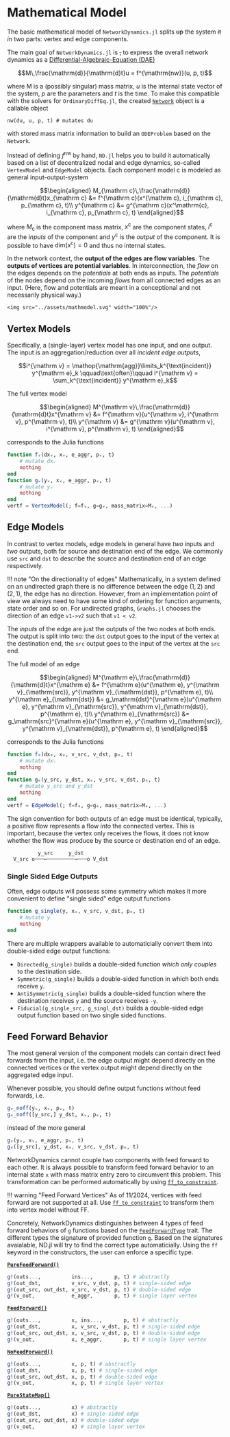 # Mathematical Model
The basic mathematical model of `NetworkDynamics.jl` splits ~~up~~ the system ~~it~~ *in* two parts: vertex and edge components.

The main goal of `NetworkDynamics.jl` is ~~,~~ to express the overall network dynamics as a [Differential-Algebraic-Equation (DAE)](https://mathworld.wolfram.com/Differential-AlgebraicEquation.html)

```math
M\,\frac{\mathrm{d}}{\mathrm{d}t}u = f^{\mathrm{nw}}(u, p, t)
```
where M is a (possibly singular) mass matrix, $u$ is the internal state vector of the system, $p$ are the parameters and $t$ is the time.
To make this compatible with the solvers for `OrdinaryDiffEq.jl`, the created [`Network`](@ref) object is a callable object
```
nw(du, u, p, t) # mutates du
```
with stored mass matrix information to build an `ODEProblem` based on the `Network`.

Instead of defining $f^{\mathrm{nw}}$ by hand, `ND.jl` helps you to build it automatically based on a list of decentralized nodal and edge dynamics, so-called `VertexModel` and `EdgeModel` objects.
Each component model $\mathrm c$ is modeled as general input-output-system

```math
\begin{aligned}
M_{\mathrm c}\,\frac{\mathrm{d}}{\mathrm{d}t}x_{\mathrm c} &= f^{\mathrm c}(x^{\mathrm c}, i_{\mathrm c}, p_{\mathrm c}, t)\\
y^{\mathrm c} &= g^{\mathrm c}(x^\mathrm{c}, i_{\mathrm c}, p_{\mathrm c}, t)
\end{aligned}
```

where $M_{\mathrm{c}}$ is the component mass matrix, $x^{\mathrm c}$ are the component states, $i^{\mathrm c}$ are the *inputs* of the component and $y^{\mathrm c}$ is the *output* of the component. It is possible to have $\mathrm{dim}(x^{\mathrm{c}}) = 0$ and thus no internal states.

In the network context, the **output of the edges are flow variables**. The **outputs of vertices are potential variables**. In interconnection, the *flow* on the edges depends on the *potentials* at both ends as inputs. The *potentials* of the nodes depend on the incoming *flows* from all connected edges as an input. (Here, flow and potentials are meant in a conceptional and not necessarily physical way.)
```@raw html
<img src="../assets/mathmodel.svg" width="100%"/>
``` 

## Vertex Models
Specifically, a (single-layer) vertex model has one input, and one output.
The input is an aggregation/reduction over all *incident edge outputs*,
```math
i^{\mathrm v} = \mathop{\mathrm{agg}}\limits_k^{\text{incident}} y^{\mathrm e}_k \qquad\text{often}\qquad
i^{\mathrm v} = \sum_k^{\text{incident}} y^{\mathrm e}_k
```
The full vertex model
```math
\begin{aligned}
M^{\mathrm v}\,\frac{\mathrm{d}}{\mathrm{d}t}x^{\mathrm v} &= f^{\mathrm v}(u^{\mathrm v}, i^{\mathrm v}, p^{\mathrm v}, t)\\
y^{\mathrm v} &= g^{\mathrm v}(u^{\mathrm v}, i^{\mathrm v}, p^{\mathrm v}, t)
\end{aligned}
```
corresponds to the Julia functions
```julia
function fᵥ(dxᵥ, xᵥ, e_aggr, pᵥ, t)
    # mutate dxᵥ
    nothing
end
function gᵥ(yᵥ, xᵥ, e_aggr, pᵥ, t)
    # mutate yᵥ
    nothing
end
vertf = VertexModel(; f=fᵥ, g=gᵥ, mass_matrix=Mᵥ, ...)
```

## Edge Models
In contrast to vertex models, edge models in general have *two* inputs and *two* outputs, both for source and destination end of the edge.
We commonly use `src` and `dst` to describe the source and destination end of an edge respectively. 

!!! note "On the directionality of edges"
    Mathematically, in a system defined on an undirected graph there is no difference between the edge $(1,2)$ and $(2,1)$, the edge has no direction. However, from an implementation point of view we always need to have some kind of ordering for function arguments, state order and so on. For undirected graphs, `Graphs.jl` chooses the direction of an edge `v1->v2` such that `v1 < v2`.

The *inputs* of the edge are just the outputs of the two nodes at both ends. The output is split into two: the `dst` output goes to the input of the vertex at the destination end, the `src` output goes to the input of the vertex at the `src` end.

The full model of an edge
```math
\begin{aligned}
M^{\mathrm e}\,\frac{\mathrm{d}}{\mathrm{d}t}x^{\mathrm e} &= f^{\mathrm e}(u^{\mathrm e}, y^{\mathrm v}_{\mathrm{src}}, y^{\mathrm v}_{\mathrm{dst}}, p^{\mathrm e}, t)\\
y^{\mathrm e}_{\mathrm{dst}} &= g_\mathrm{dst}^{\mathrm e}(u^{\mathrm e}, y^{\mathrm v}_{\mathrm{src}}, y^{\mathrm v}_{\mathrm{dst}}, p^{\mathrm e}, t)\\
y^{\mathrm e}_{\mathrm{src}} &= g_\mathrm{src}^{\mathrm e}(u^{\mathrm e}, y^{\mathrm v}_{\mathrm{src}}, y^{\mathrm v}_{\mathrm{dst}}, p^{\mathrm e}, t)
\end{aligned}
```
corresponds to the Julia functions
```julia
function fₑ(dxₑ, xₑ, v_src, v_dst, pₑ, t)
    # mutate dxᵥ
    nothing
end
function gₑ(y_src, y_dst, xᵥ, v_src, v_dst, pₑ, t)
    # mutate y_src and y_dst
    nothing
end
vertf = EdgeModel(; f=fₑ, g=gₑ, mass_matrix=Mₑ, ...)
```

The sign convention for both outputs of an edge must be identical, 
typically, a positive flow represents a flow *into* the connected vertex.
This is important, because the vertex only receives the flows, it does not know whether the flow was produce by the source or destination end of an edge.
```
          y_src     y_dst 
  V_src o───←─────────→───o V_dst

```


### Single Sided Edge Outputs
Often, edge outputs will possess some symmetry which makes it more convenient to define "single sided" edge output functions
```julia
function g_single(y, xᵥ, v_src, v_dst, pₑ, t)
    # mutate y
    nothing
end
```
There are multiple wrappers available to automaticially convert them into double-sided edge output functions:

- `Directed(g_single)` builds a double-sided function *which only couples* to the destination side.
- `Symmetric(g_single)` builds a double-sided function in which both ends receive `y`.
- `AntiSymmetric(g_single)` builds a double-sided function where the destination receives `y` and the source receives `-y`.
- `Fiducial(g_single_src, g_singl_dst)` builds a double-sided edge output function based on two single sided functions.


## Feed Forward Behavior
The most general version of the component models can contain direct feed forwards from the input, i.e. the edge output might depend directly on the connected vertices or the vertex output might depend directly on the aggregated edge input.

Whenever possible, you should define output functions without feed forwards, i.e.
```julia
gᵥ_noff(yᵥ, xᵥ, pᵥ, t)
gₑ_noff([y_src,] y_dst, xᵥ, pₑ, t)
```
instead of the more general
```julia
gᵥ(yᵥ, xᵥ, e_aggr, pᵥ, t)
gₑ([y_src], y_dst, xᵥ, v_src, v_dst, pₑ, t)
```

NetworkDynamics cannot couple two components with feed forward to each other.
It is always possible to transform feed forward behavior to an internal state `x` with mass matrix entry zero to circumvent this problem. This transformation can be performed automatically by using [`ff_to_constraint`](@ref).

!!! warning "Feed Forward Vertices"
    As of 11/2024, vertices with feed forward are not supported at all. Use [`ff_to_constraint`](@ref) to transform them into vertex model without FF.

Concretely, NetworkDynamics distinguishes between 4 types of feed forward behaviors of `g` functions based on the [`FeedForwardType`](@ref) trait.
The different types the signature of provided function `g`.
Based on the signatures avaialable, ND.jl will try to find the correct type automaticially. Using the `ff`
keyword in the constructors, the user can enforce a specific type.

**[`PureFeedForward()`](@ref)**
```julia
g!(outs...,          ins...,       p, t) # abstractly
g!(out_dst,          v_src, v_dst, p, t) # single-sided edge
g!(out_src, out_dst, v_src, v_dst, p, t) # double-sided edge
g!(v_out,            e_aggr,       p, t) # single layer vertex
```
**[`FeedForward()`](@ref)**
```julia
g!(outs...,          x, ins...,       p, t) # abstractly
g!(out_dst,          x, v_src, v_dst, p, t) # single-sided edge
g!(out_src, out_dst, x, v_src, v_dst, p, t) # double-sided edge
g!(v_out,            x, e_aggr,       p, t) # single layer vertex
```
**[`NoFeedForward()`](@ref)**
```julia
g!(outs...,          x, p, t) # abstractly
g!(out_dst,          x, p, t) # single-sided edge
g!(out_src, out_dst, x, p, t) # double-sided edge
g!(v_out,            x, p, t) # single layer vertex
```
**[`PureStateMap()`](@ref)**
```julia
g!(outs...,          x) # abstractly
g!(out_dst,          x) # single-sided edge
g!(out_src, out_dst, x) # double-sided edge
g!(v_out,            x) # single layer vertex
```

